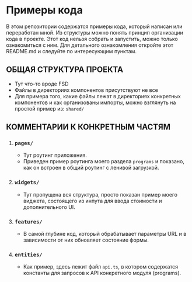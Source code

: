 # Примеры кода

В этом репозитории содержатся примеры кода, который написан или переработан мной. Из структуры можно понять принцип организации кода в проекте. Этот код нельзя собрать и запустить, можно только ознакомиться с ним. Для детального ознакомления откройте этот README.md и следуйте по интересующим пунктам.

## ОБЩАЯ СТРУКТУРА ПРОЕКТА

- Тут что-то вроде FSD
- Файлы в директориях компонентов присутствуют не все
- Для примера того, какие файлы лежат в директориях конкретных компонентов и как организованы импорты, можно взглянуть на простой пример из: `shared/`

## КОММЕНТАРИИ К КОНКРЕТНЫМ ЧАСТЯМ

1. ### `pages/`

   - Тут роутинг приложения.
   - Приведен пример роутинга моего раздела `programs` и показано, как он встроен в общий роутинг с ленивой загрузкой.

2. ### `widgets/`

   - Тут пропущена вся структура, просто показан пример моего виджета, состоящего из инпута для ввода стоимости и дополнительного UI.

3. ### `features/`

   - В самой глубине код, который обрабатывает параметры URL и в зависимости от них обновляет состояние формы.

4. ### `entities/`
   - Как пример, здесь лежит файл `api.ts`, в котором содержатся константы для запросов к API конкретного модуля (programs).
